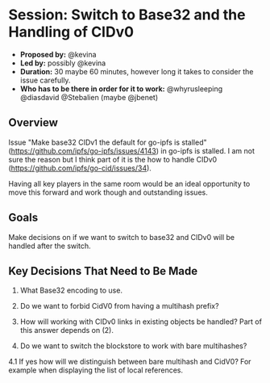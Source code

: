 # Session: Switch to Base32 and the Handling of CIDv0

- **Proposed by:** @kevina
- **Led by:** possibly @kevina
- **Duration:** 30 maybe 60 minutes, however long it takes to consider the issue carefully.
- **Who has to be there in order for it to work:** @whyrusleeping @diasdavid @Stebalien (maybe @jbenet)

## Overview

Issue "Make base32 CIDv1 the default for go-ipfs is stalled" (https://github.com/ipfs/go-ipfs/issues/4143) in go-ipfs is stalled.  I am not sure the reason but I think part of it is the how to handle CIDv0 (https://github.com/ipfs/go-cid/issues/34).

Having all key players in the same room would be an ideal opportunity to move this forward and work though and outstanding issues.

## Goals

Make decisions on if we want to switch to base32 and CIDv0 will be handled after the switch.

## Key Decisions That Need to Be Made

1. What Base32 encoding to use.

2. Do we want to forbid CidV0 from having a multihash prefix?

3. How will working with CIDv0 links in existing objects be handled?  Part of this answer depends on (2).

4. Do we want to switch the blockstore to work with bare multihashes?

4.1 If yes how will we distinguish between bare multihash and CidV0?  For example when displaying the list of local references.

